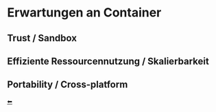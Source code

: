 # Erwartungen an Container

## Trust / Sandbox

## Effiziente Ressourcennutzung / Skalierbarkeit

## Portability / Cross-platform

[⬅](../readme.md)
